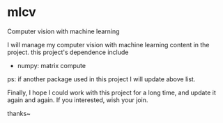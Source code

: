 # mlcv

Computer vision with machine learning

I will manage my computer vision with machine learning content in the project.
this project's dependence include

+ numpy: matrix compute

ps: if another package used in this project I will update above list.
 
Finally, I hope I could work with this project for 
a long time, and update it again and again. If you interested, 
wish your join. 

thanks~